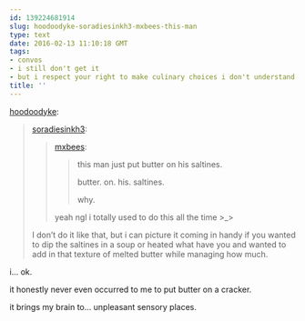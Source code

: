 ```yaml
---
id: 139224681914
slug: hoodoodyke-soradiesinkh3-mxbees-this-man
type: text
date: 2016-02-13 11:10:18 GMT
tags:
- convos
- i still don't get it
- but i respect your right to make culinary choices i don't understand
title: ''
---
```

<p><a class="tumblr_blog" href="http://hoodoodyke.tumblr.com/post/139205313439">hoodoodyke</a>:</p>
<blockquote>
<p><a class="tumblr_blog" href="http://soradiesinkh3.tumblr.com/post/139204130163">soradiesinkh3</a>:</p>
<blockquote>
<p><a class="tumblr_blog" href="http://mxbees.tumblr.com/post/139201193399">mxbees</a>:</p>
<blockquote>
<p>this man just put butter on his saltines. </p>

<p>butter. on. his. saltines. </p>

<p>why.</p>
</blockquote>
<p>yeah ngl i totally used to do this all the time &gt;_&gt;</p>
</blockquote>
<p>I don’t do it like that, but i can picture it coming in handy if you wanted to dip the saltines in a soup or heated what have you and wanted to add in that texture of melted butter while managing how much.</p>
</blockquote>

i... ok.

it honestly never even occurred to me to put butter on a cracker. 

it brings my brain to... unpleasant sensory places.